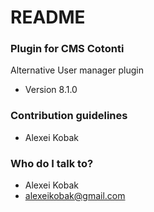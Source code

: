 # README #

### Plugin for CMS Cotonti ###

Alternative User manager plugin

* Version
8.1.0

### Contribution guidelines ###

* Alexei Kobak

### Who do I talk to? ###

* Alexei Kobak
* alexeikobak@gmail.com